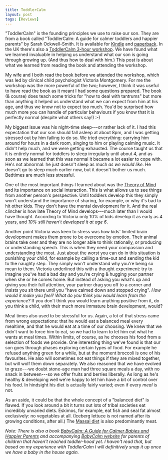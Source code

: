 ```yaml
---
title: ToddlerCalm
layout: post
tags: [Reviews]
---
```


"ToddlerCalm" is the founding principles we use to raise our son. They
are from a book called "ToddlerCalm: A guide for calmer toddlers and
happier parents" by Sarah Ockwell-Smith. It is available for
[Kindle][] and [paperback][].  In the UK there's also a
[ToddlerCalm 3-hour workshop][workshop]. We have found what we learned
invaluable in helping us understand what our son is going through
growing up. (And thus how to deal with him.)  This post is about what
we learned from reading the book and attending the workshop.

[Kindle]: http://www.amazon.co.uk/ToddlerCalm-calmer-toddlers-happier-parents-ebook/dp/B00CQ5R186/ref=sr_1_1?s=books&ie=UTF8&qid=1394282509&sr=1-1&keywords=toddlercalm
[paperback]: http://www.amazon.co.uk/ToddlerCalm-calmer-toddlers-happier-parents/dp/0349401055/ref=tmm_pap_title_0?ie=UTF8&qid=1394282509&sr=1-1
[workshop]: http://toddlercalm.co.uk/pages/parent_classes.html

My wife and I both read the book before we attended the workshop,
which was led by clinical child psychologist Victoria Montgomery.  For
me the workshop was the more powerful of the two; however, I think it
was useful to have read the book as it meant I had some questions
prepared. The book (& course) does teach some tricks for "how to deal
with tantrums" but more than anything it helped us understand what we
can expect from him at his age, and thus we know not to expect too
much. You'd be surprised how much more you can handle of particular
behaviours if you know that it is perfectly normal (despite what
others say!) :-)

My biggest issue was his night-time sleep---or rather lack of it. I
had this expectation that our son should fall asleep at about 8pm, and
I was getting stressed out by him failing to do so. We tried
everything: carrying him around for hours in a dark room, singing to
him or playing calming music. It didn't help much, and we were getting
exhausted. The course taught us that it is entirely normal for
toddlers to sleep irregularly until about 4, and as soon as we learned
that this was normal it became a lot easier to cope with. He's not
abnormal: he just doesn't sleep as much *as we would like*. He doesn't
go to sleep much earlier now, but it doesn't bother us much. Bedtimes
are much less stressful.

One of the most important things I learned about was the
[Theory of Mind](http://en.wikipedia.org/wiki/Theory_of_mind) and its
importance on social interaction. This is what allows us to see things
from another person's perspective. Until toddlers develop this they
simply won't understand the importance of sharing, for example, or why
it's bad to hit other kids. They don't have the mental development for
it. And the real clincher is how late Theory of Mind develops---much
later than I would have thought. According to Victoria only 10% of
kids develop it as early as 4 years, and *10% still haven't developed
it at age 6*.

Another point Victoria was keen to stress was how kids' limited brain
development makes them prone to be overcome by emotion. Their animal
brains take over and they are no longer able to think rationally, or
producing or understanding speech. This is when they need your
compassion and understanding the most. Just about the *worst* you can
do in this situation is punishing your child, for example by calling a
time-out and sending the kid to the naughty step. They simply won't
understand why you're being so mean to them. Victoria underlined this
with a thought experiment: try to imagine you've had a bad day and
you're crying & hugging your partner when she or he comes home. But
instead of asking you what's up and giving you their full attention,
your partner drag you off to a corner and insists you sit there until
you "have calmed down and stopped crying". *How would it make you
feel?  What do you think you would learn from the experience?* If you
don't think you would learn anything positive from it, do you think a
child, with their much more immature brain development, would?

Meal times also used to be stressful for us. Again, a lot of that
stress came from wrong expectations: that he would eat a balanced meal
every mealtime, and that he would eat at a time of our choosing.  We
knew that we didn't want to force him to eat, so we had to learn to
let him eat what he wants at meal times. Within limits, of course, as
he chooses his food from a selection of foods we provide. One
interesting thing we've found is that our son goes through phases
exploring certain types of food. For example he refused anything green
for a while, but at the moment broccoli is one of his favourites. He
also will sometimes not eat things if they are mixed together, but
will wolf them down separately. We also reasoned that we have evolved
to graze---we doubt stone-age man had three square meals a day, with
no snack in between---so we offer fruits and berries liberally. As
long as he's healthy & developing well we're happy to let him have a
bit of control over his food.  In hindsight his diet is actually
fairly varied; even if every *meal* is not.

As an aside, it could be that the whole concept of a "balanced diet"
is flawed. If you look around a bit it turns out lots of tribal
societies eat incredibly unvaried diets. Eskimos, for example, eat
fish and seal fat almost exclusively: no vegetables at all. (Iceberg
lettuce is not named after its growing conditions, after all.) The
[Maasai diet](http://en.wikipedia.org/wiki/Maasai_people#Diet) is also
predominantly meat.

*Note: There is also a book
[BabyCalm: A Guide for Calmer Babies and Happier Parents][babybook]
and accompanying [BabyCalm website](http://babycalm.co.uk) for parents
of children that haven't reached toddler-hood yet. I haven't read that,
but based on my experience with ToddlerCalm I will definitively snap
it up once we have a baby in the house again.*

[babybook]: http://www.amazon.co.uk/BabyCalm-Calmer-Babies-Happier-Parents-ebook/dp/B008IQY7PW/ref=sr_1_1?ie=UTF8&qid=1403733078&sr=8-1&keywords=babycalm

